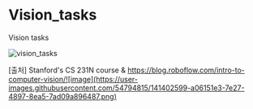 # Vision_tasks
Vision tasks


![vision_tasks](https://user-images.githubusercontent.com/54794815/141402560-502bb021-d1ae-4186-ac4b-76ae786c494d.png)

[출처] Stanford's CS 231N course & https://blog.roboflow.com/intro-to-computer-vision/![image](https://user-images.githubusercontent.com/54794815/141402599-a06151e3-7e27-4897-8ea5-7ad09a896487.png)
